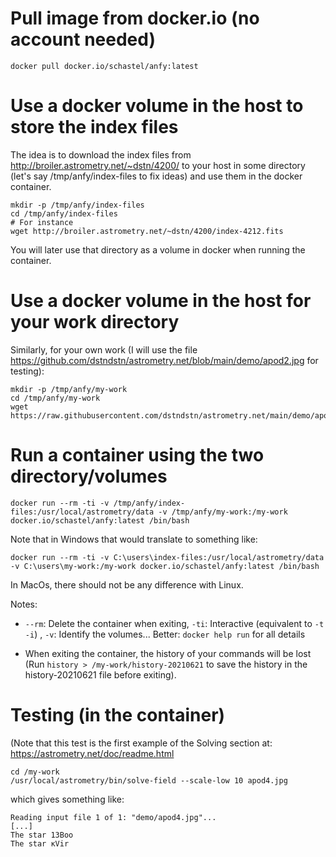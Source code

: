 # Pull image from docker.io (no account needed)

`
docker pull docker.io/schastel/anfy:latest
`

# Use a docker volume in the host to store the index files

The idea is to download the index files from
http://broiler.astrometry.net/~dstn/4200/ to your host in some
directory (let's say /tmp/anfy/index-files to fix ideas) and
use them in the docker container.

```
mkdir -p /tmp/anfy/index-files
cd /tmp/anfy/index-files
# For instance
wget http://broiler.astrometry.net/~dstn/4200/index-4212.fits
```

You will later use that directory as a volume in docker when running the container.

# Use a docker volume in the host for your work directory

Similarly, for your own work (I will use the file https://github.com/dstndstn/astrometry.net/blob/main/demo/apod2.jpg for testing):

```
mkdir -p /tmp/anfy/my-work
cd /tmp/anfy/my-work
wget https://raw.githubusercontent.com/dstndstn/astrometry.net/main/demo/apod4.jpg
```

# Run a container using the two directory/volumes

```
docker run --rm -ti -v /tmp/anfy/index-files:/usr/local/astrometry/data -v /tmp/anfy/my-work:/my-work docker.io/schastel/anfy:latest /bin/bash
```

Note that in Windows that would translate to something like:
```
docker run --rm -ti -v C:\users\index-files:/usr/local/astrometry/data -v C:\users\my-work:/my-work docker.io/schastel/anfy:latest /bin/bash
```

In MacOs, there should not be any difference with Linux.

Notes: 

* `--rm`: Delete the container when exiting, `-ti`: Interactive (equivalent to `-t -i`) , `-v`: Identify the volumes... Better: `docker help run` for all details

* When exiting the container, the history of your commands will be lost (Run `history > /my-work/history-20210621` to save the history in the history-20210621 file before exiting).

# Testing (in the container)

(Note that this test is the first example of the Solving section at: https://astrometry.net/doc/readme.html

```
cd /my-work
/usr/local/astrometry/bin/solve-field --scale-low 10 apod4.jpg
```

which gives something like:
```
Reading input file 1 of 1: "demo/apod4.jpg"...
[...]
The star 13Boo
The star κVir
```

